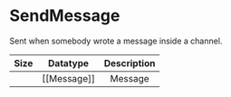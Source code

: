 # SendMessage

Sent when somebody wrote a message inside a channel.

| Size |  Datatype   | Description |
|:----:|:-----------:|:-----------:|
|      | [[Message]] |   Message   |
